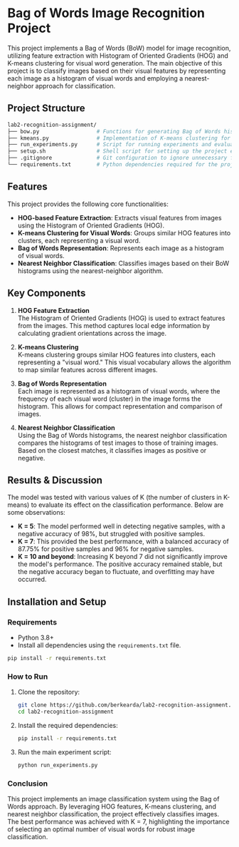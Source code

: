 # Bag of Words Image Recognition Project

This project implements a Bag of Words (BoW) model for image recognition, utilizing feature extraction with Histogram of Oriented Gradients (HOG) and K-means clustering for visual word generation. The main objective of this project is to classify images based on their visual features by representing each image as a histogram of visual words and employing a nearest-neighbor approach for classification.

## Project Structure

```bash
lab2-recognition-assignment/
├── bow.py                  # Functions for generating Bag of Words histograms
├── kmeans.py               # Implementation of K-means clustering for visual word assignment
├── run_experiments.py      # Script for running experiments and evaluating the model
├── setup.sh                # Shell script for setting up the project environment
├── .gitignore              # Git configuration to ignore unnecessary files
└── requirements.txt        # Python dependencies required for the project
```

## Features

This project provides the following core functionalities:

- **HOG-based Feature Extraction**: Extracts visual features from images using the Histogram of Oriented Gradients (HOG).
- **K-means Clustering for Visual Words**: Groups similar HOG features into clusters, each representing a visual word.
- **Bag of Words Representation**: Represents each image as a histogram of visual words.
- **Nearest Neighbor Classification**: Classifies images based on their BoW histograms using the nearest-neighbor algorithm.

## Key Components

1. **HOG Feature Extraction**  
   The Histogram of Oriented Gradients (HOG) is used to extract features from the images. This method captures local edge information by calculating gradient orientations across the image.

2. **K-means Clustering**  
   K-means clustering groups similar HOG features into clusters, each representing a "visual word." This visual vocabulary allows the algorithm to map similar features across different images.

3. **Bag of Words Representation**  
   Each image is represented as a histogram of visual words, where the frequency of each visual word (cluster) in the image forms the histogram. This allows for compact representation and comparison of images.

4. **Nearest Neighbor Classification**  
   Using the Bag of Words histograms, the nearest neighbor classification compares the histograms of test images to those of training images. Based on the closest matches, it classifies images as positive or negative.

## Results & Discussion

The model was tested with various values of K (the number of clusters in K-means) to evaluate its effect on the classification performance. Below are some observations:

- **K = 5**: The model performed well in detecting negative samples, with a negative accuracy of 98%, but struggled with positive samples.
- **K = 7**: This provided the best performance, with a balanced accuracy of 87.75% for positive samples and 96% for negative samples.
- **K = 10 and beyond**: Increasing K beyond 7 did not significantly improve the model's performance. The positive accuracy remained stable, but the negative accuracy began to fluctuate, and overfitting may have occurred.

## Installation and Setup

### Requirements
- Python 3.8+
- Install all dependencies using the `requirements.txt` file.

```bash
pip install -r requirements.txt
```

### How to Run

1. Clone the repository:

   ```bash
   git clone https://github.com/berkearda/lab2-recognition-assignment.git
   cd lab2-recognition-assignment
   ```

2. Install the required dependencies:

   ```bash
   pip install -r requirements.txt
   ```

3. Run the main experiment script:

   ```bash
   python run_experiments.py
   ```

### Conclusion

This project implements an image classification system using the Bag of Words approach. By leveraging HOG features, K-means clustering, and nearest neighbor classification, the project effectively classifies images. The best performance was achieved with K = 7, highlighting the importance of selecting an optimal number of visual words for robust image classification.
